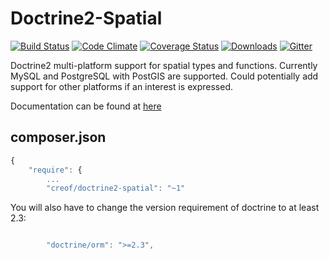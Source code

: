 # Doctrine2-Spatial

[![Build Status](https://travis-ci.org/creof/doctrine2-spatial.svg?branch=master)](https://travis-ci.org/creof/doctrine2-spatial)
[![Code Climate](https://codeclimate.com/github/creof/doctrine2-spatial/badges/gpa.svg)](https://codeclimate.com/github/creof/doctrine2-spatial)
[![Coverage Status](https://coveralls.io/repos/creof/doctrine2-spatial/badge.svg?branch=master&service=github)](https://coveralls.io/github/creof/doctrine2-spatial?branch=master)
[![Downloads](https://img.shields.io/packagist/dm/creof/doctrine2-spatial.svg)](https://packagist.org/packages/creof/doctrine2-spatial)
[![Gitter](https://badges.gitter.im/gitterHQ/gitter.svg)](https://gitter.im/creof/doctrine2-spatial)


Doctrine2 multi-platform support for spatial types and functions. Currently MySQL and PostgreSQL with PostGIS are supported. Could potentially add support for other platforms if an interest is expressed.

Documentation can be found at [here](./doc/index.md)

## composer.json
```javascript
{
    "require": {
    	...
        "creof/doctrine2-spatial": "~1"
```

You will also have to change the version requirement of doctrine to at least 2.3:
```javascript

        "doctrine/orm": ">=2.3",
```
